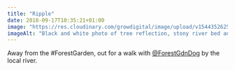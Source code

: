 ```yaml
---
title: "Ripple"
date: 2018-09-17T10:35:21+01:00
image: "https://res.cloudinary.com/growdigital/image/upload/v1544352625/ripple-44722376371.jpg"
imageAlt: "Black and white photo of tree reflection, stony river bed and ripple"
---
```


Away from the #ForestGarden, out for a walk with [@ForestGdnDog](https://twitter.com/forestgdndog) by the local river. 
